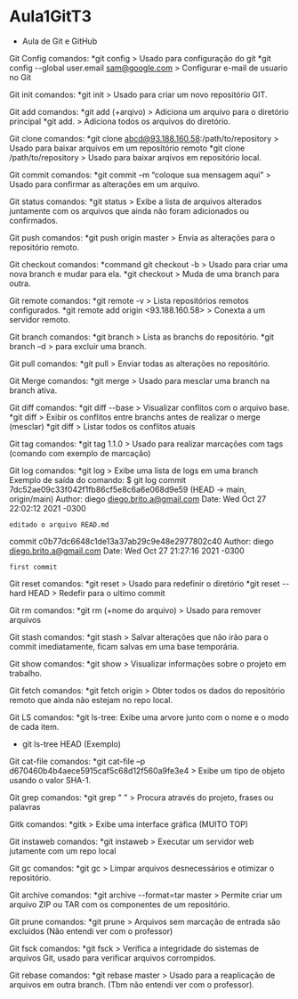 # Aula1GitT3
* Aula de Git e GitHub

Git Config comandos:
*git config > Usado para configuração do git
*git config --global user.email sam@google.com > Configurar e-mail de usuario no Git

Git init comandos:
*git init > Usado para criar um novo repositório GIT.

Git add comandos:
*git add (+arqivo) > Adiciona um arquivo para o diretório principal
*git add. > Adiciona todos os arquivos do diretório.


Git clone comandos:
*git clone abcd@93.188.160.58:/path/to/repository > Usado para baixar arquivos em um repositório remoto
*git clone /path/to/repository > Usado para baixar arqivos em repositório local.

Git commit comandos:
*git commit –m “coloque sua mensagem aqui” > Usado para confirmar as alterações em um arquivo.

Git status comandos:
*git status > Exibe a lista de arquivos alterados juntamente com os arquivos que ainda não foram adicionados ou confirmados.

Git push comandos:
*git push origin master > Envia as alterações para o repositório remoto.

Git checkout comandos:
*command git checkout -b <branch-name> > Usado para criar uma nova branch e mudar para ela.
*git checkout <branch-name> > Muda de uma branch para outra.

Git remote comandos:
*git remote -v > Lista repositórios remotos configurados.
*git remote add origin <93.188.160.58> > Conexta a um servidor remoto.

Git branch comandos:
*git branch > Lista as branchs do repositório.
*git branch –d <branch-name> > para excluir uma branch.

Git pull comandos:
*git pull > Enviar todas as alterações no repositório.

Git Merge comandos:
*git merge <branch-name> > Usado para mesclar uma branch na branch ativa.

Git diff comandos:
*git diff --base <file-name> > Visualizar conflitos com o arquivo base.
*git diff <source-branch> <target-branch> > Exibir os conflitos entre branchs antes de realizar o merge (mesclar)
*git diff > Listar todos os conflitos atuais

Git tag comandos:
*git tag 1.1.0 <insert-commitID-here> > Usado para realizar marcações com tags (comando com exemplo de marcação)

Git log comandos:
*git log > Exibe uma lista de logs em uma branch
Exemplo de saída do comando: 
$ git log
commit 7dc52ae09c33f042f1fb86cf5e8c6a6e068d9e59 (HEAD -> main, origin/main)
Author: diego <diego.brito.a@gmail.com>
Date:   Wed Oct 27 22:02:12 2021 -0300

    editado o arquivo READ.md

commit c0b77dc6648c1de13a37ab29c9e48e2977802c40
Author: diego <diego.brito.a@gmail.com>
Date:   Wed Oct 27 21:27:16 2021 -0300

    first commit

Git reset comandos:
*git reset > Usado para redefinir o diretório 
*git reset --hard HEAD > Redefir para o ultimo commit

Git rm comandos:
*git rm (+nome do arquivo) > Usado para remover arquivos

Git stash comandos:
*git stash > Salvar alterações que não irão para o commit imediatamente, ficam salvas em uma base temporária.

Git show comandos:
*git show > Visualizar informações sobre o projeto em trabalho.

Git fetch comandos:
*git fetch origin > Obter todos os dados do repositório remoto que ainda não estejam no repo local.

Git LS comandos:
*git ls-tree: Exibe uma arvore junto com o nome e o modo de cada item.
* git ls-tree HEAD (Exemplo)

Git cat-file comandos:
*git cat-file –p d670460b4b4aece5915caf5c68d12f560a9fe3e4 > Exibe um tipo de objeto usando o valor SHA-1.

Git grep comandos:
*git grep " " > Procura através do projeto, frases ou palavras

Gitk comandos:
*gitk > Exibe uma interface gráfica (MUITO TOP)

Git instaweb comandos:
*git instaweb > Executar um servidor web jutamente com um repo local

Git gc comandos:
*git gc > Limpar arquivos desnecessários e otimizar o repositório.

Git archive comandos:
*git archive --format=tar master > Permite criar um arquivo ZIP ou TAR com os componentes de um repositório.

Git prune comandos:
*git prune > Arquivos sem marcação de entrada são excluidos (Não entendi ver com o professor)

Git fsck comandos:
*git fsck > Verifica a integridade do sistemas de arquivos Git, usado para verificar arquivos corrompidos.

Git rebase comandos:
 *git rebase master > Usado para a reaplicação de arquivos em outra branch. (Tbm não entendi ver com o professor).








